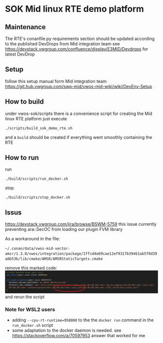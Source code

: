 # SOK Mid linux RTE demo platform

## Maintenance
The RTE's conanfile.py requirements section should be updated according to the published DevDrops from Mid integration team
see https://devstack.vwgroup.com/confluence/display/E3MID/Devdrops for latest DevDrop

## Setup
follow this setup manual form Mid integration team
https://git.hub.vwgroup.com/swp-mid/vwos-mid-wiki/wiki/DevEnv-Setup

## How to build
under vwos-sok/scripts there is a convenience script for creating the Mid linux RTE platform
just execute
```shell
./scripts/build_sok_demo_rte.sh
```
and a `build` should be created if everything went smoothly containing the RTE

## How to run
run 
```shell
./build/scripts/run_docker.sh
```
stop
```shell
./build/scripts/stop_docker.sh
```

## Issus
https://devstack.vwgroup.com/jira/browse/BSWM-5759
this issue currently preventing ara::SecOC from loading our plugin FVM library

As a workaround in the file:

`~/.conan/data/vwos-mid-vector-amsr/1.3.0/vwos/integration/package/1ffcd4e69cae12ef9317b39461ab5f0d39a0b53b/lib/cmake/AMSR/AMSRStaticTargets.cmake`

remove this marked code:
![](./vector_issue_now.png)
and rerun the script
### Note for WSL2 users
* adding `--cpu-rt-runtime=950000` to the the `docker run` command in the `run_docker.sh` script
* some adaptation to the docker daemon is needed. see https://stackoverflow.com/a/70597953 answer that worked for me
